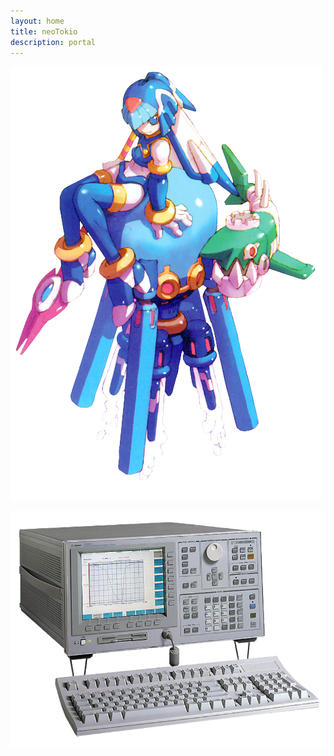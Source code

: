 ```yaml
---
layout: home
title: neoTokio
description: portal
---
```


![leviathan](/images/leviathan.png)

![scope](/images/scope.png)



